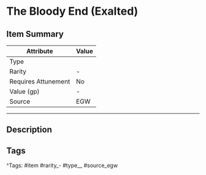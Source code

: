 # The Bloody End (Exalted)

## Item Summary

| Attribute            | Value                        |
|----------------------|------------------------------|
| Type                 |   |
| Rarity               | -             |
| Requires Attunement  | No                |
| Value (gp)           | -    |
| Source               | EGW |

---

## Description



## Tags

^Tags: #item #rarity_- #type__ #source_egw